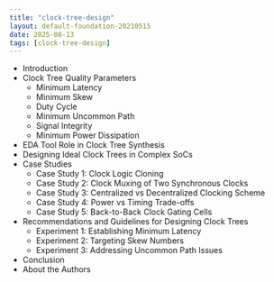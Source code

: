 ```yaml
---
title: "clock-tree-design"
layout: default-foundation-20210515
date: 2025-08-13
tags: [clock-tree-design]
---
```


- Introduction  
- Clock Tree Quality Parameters  
  - Minimum Latency  
  - Minimum Skew  
  - Duty Cycle  
  - Minimum Uncommon Path  
  - Signal Integrity  
  - Minimum Power Dissipation  
- EDA Tool Role in Clock Tree Synthesis  
- Designing Ideal Clock Trees in Complex SoCs  
- Case Studies  
  - Case Study 1: Clock Logic Cloning  
  - Case Study 2: Clock Muxing of Two Synchronous Clocks  
  - Case Study 3: Centralized vs Decentralized Clocking Scheme  
  - Case Study 4: Power vs Timing Trade-offs  
  - Case Study 5: Back-to-Back Clock Gating Cells  
- Recommendations and Guidelines for Designing Clock Trees  
  - Experiment 1: Establishing Minimum Latency  
  - Experiment 2: Targeting Skew Numbers  
  - Experiment 3: Addressing Uncommon Path Issues  
- Conclusion  
- About the Authors
